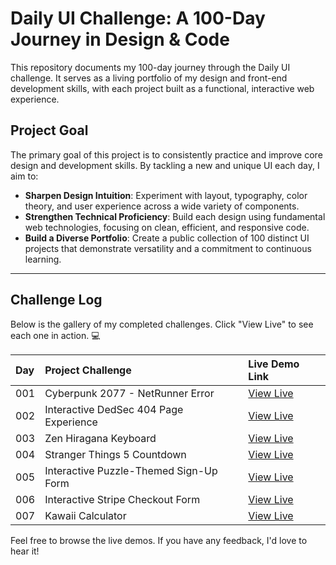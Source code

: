 # Daily UI Challenge: A 100-Day Journey in Design & Code

This repository documents my 100-day journey through the Daily UI challenge. It serves as a living portfolio of my design and front-end development skills, with each project built as a functional, interactive web experience.

## Project Goal

The primary goal of this project is to consistently practice and improve core design and development skills. By tackling a new and unique UI each day, I aim to:

* **Sharpen Design Intuition**: Experiment with layout, typography, color theory, and user experience across a wide variety of components.
* **Strengthen Technical Proficiency**: Build each design using fundamental web technologies, focusing on clean, efficient, and responsive code.
* **Build a Diverse Portfolio**: Create a public collection of 100 distinct UI projects that demonstrate versatility and a commitment to continuous learning.

***

## Challenge Log

Below is the gallery of my completed challenges. Click "View Live" to see each one in action. 💻

| Day | Project Challenge | Live Demo Link |
| :--- | :--- | :--- |
| 001 | Cyberpunk 2077 - NetRunner Error | [View Live](https://cyberpunk2077-netrunner-error.netlify.app/) |
| 002 | Interactive DedSec 404 Page Experience | [View Live](https://interactivededsec.netlify.app/)
| 003 | Zen Hiragana Keyboard | [View Live](https://zen-hiragana-keyboard.netlify.app/)
| 004 | Stranger Things 5 Countdown | [View Live](https://stranger-things-5-countdown.netlify.app/)
| 005 | Interactive Puzzle-Themed Sign-Up Form | [View Live](https://interactive-puzzle-sign-up-form.netlify.app/)
| 006 | Interactive Stripe Checkout Form| [View Live](https://www.codester.com/craftydigitalcreativethemes/)
| 007 | Kawaii Calculator| [View Live](https://kawaii-calculator-ui.netlify.app/)

Feel free to browse the live demos. If you have any feedback, I'd love to hear it!
